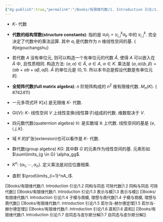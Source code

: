 ```yaml
---
{"dg-publish":true,"permalink":"/Books/有限维代数/1. Introduction 引论/1.1 基本概念/","dgPassFrontmatter":true,"created":"2024-08-07T13:26:23.093+08:00","updated":"2024-08-20T08:51:32.038+08:00"}
---
```


+ $K$- 代数
+ **代数的结构常数(structure constants)**: 指的是 $a_ia_j=\gamma^k_{i,j}a_k$ 中的 $\gamma^k_{i,j}$. 完全决定了代数中的乘法运算. 其中 $a_i$ 是代数作为 $n$ 维线性空间的基.
{ #jiegouchangshu}


+ 若代数 $A$ 没有单位元, 则可以构造一个有单位元的代数 $\widetilde{A}$, 使得 $A$ 可以嵌入在 $\widetilde{A}$ 中, 且性质相同. 构造方法: $(a,\alpha) \in \widetilde{A},\ a\in A,\ \alpha \in K$. 乘法是 $(a,\alpha)(b,\beta)=(ab+\alpha b+a\beta,\alpha\beta)$.  $\widetilde{A}$ 的单位元是 $(0,1)$. 所以本书总是假设代数是有单位元的.

+ **全矩阵代数(full matrix algebra)**:  $n$ 阶矩阵构成的 $n^2$ 维有限维代数.  $M_n(K)$.
{ #742411}

+ 一元多项式环 $K[x]$ 是无限维 $K$- 代数.
+  $\mathrm{Gl}(V)$: $K$- 线性空间 $V$ 上线性变换(线性算子)组成的代数. 维数取决于 $V$.
+ 四元数代数(quaternion algebra)  $\mathbb{H}$: 是实数域 $\mathbb{R}$ 上代数. 线性空间的基是 $\{ e,i,j,k \}$.
+ 域 $K$ 的扩张(extension)也可以看作是 $K$- 代数.
+ 群代数(group algebra)  $KG$: 其中群 $G$ 的元素作为线性空间的基. 元素形如 $\sum\limits_{g \in G} \alpha_gg$.
+  $K^n$:  $(\alpha_1,\cdots,\alpha_n)$. 定义乘法是对应位置相乘.
+ 直积 $\prod\limits_{i=1}^nA_i$.


<font size="2">[[Books/有限维代数/1. Introduction 引论/1.2 同构与同态 可除代数\|1.2 同构与同态 可除代数]]</font>
<font size="2">[[Books/有限维代数/1. Introduction 引论/1.3 表示与模\|1.3 表示与模]]</font>
<font size="2">[[Books/有限维代数/1. Introduction 引论/1.4 子模与商模, 理想与商代数\|1.4 子模与商模, 理想与商代数]]</font>
<font size="2">[[Books/有限维代数/1. Introduction 引论/1.5 若尔当-赫尔德定理\|1.5 若尔当-赫尔德定理]]</font>
<font size="2">[[Books/有限维代数/1. Introduction 引论/1.6 直和\|1.6 直和]]</font>
<font size="2">[[Books/有限维代数/1. Introduction 引论/1.7 自同态与皮尔斯分解\|1.7 自同态与皮尔斯分解]]</font>